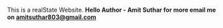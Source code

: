 This is a realState Website.
<b>Hello<b>
Author - Amit Suthar
for more email me on amitsuthar803@gmail.com

